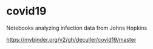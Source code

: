 # covid19
Notebooks analyzing infection data from Johns Hopkins


https://mybinder.org/v2/gh/deculler/covid19/master
